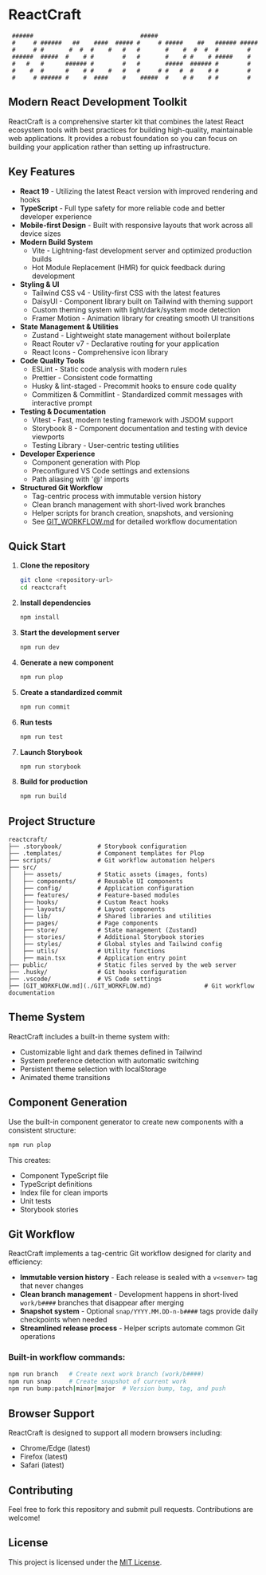 # ReactCraft

```
 ######                              #####
 #     # ######   ##    ####  ##### #     # #####    ##   ###### #####
 #     # #       #  #  #    #   #   #       #    #  #  #  #        #
 ######  #####  #    # #        #   #       #    # #    # #####    #
 #   #   #      ###### #        #   #       #####  ###### #        #
 #    #  #      #    # #    #   #   #     # #   #  #    # #        #
 #     # ###### #    #  ####    #    #####  #    # #    # #        #

```

## Modern React Development Toolkit

ReactCraft is a comprehensive starter kit that combines the latest React ecosystem tools with best practices for building high-quality, maintainable web applications. It provides a robust foundation so you can focus on building your application rather than setting up infrastructure.

## Key Features

- **React 19** - Utilizing the latest React version with improved rendering and hooks
- **TypeScript** - Full type safety for more reliable code and better developer experience
- **Mobile-first Design** - Built with responsive layouts that work across all device sizes
- **Modern Build System**
  - Vite - Lightning-fast development server and optimized production builds
  - Hot Module Replacement (HMR) for quick feedback during development
- **Styling & UI**
  - Tailwind CSS v4 - Utility-first CSS with the latest features
  - DaisyUI - Component library built on Tailwind with theming support
  - Custom theming system with light/dark/system mode detection
  - Framer Motion - Animation library for creating smooth UI transitions
- **State Management & Utilities**
  - Zustand - Lightweight state management without boilerplate
  - React Router v7 - Declarative routing for your application
  - React Icons - Comprehensive icon library
- **Code Quality Tools**
  - ESLint - Static code analysis with modern rules
  - Prettier - Consistent code formatting
  - Husky & lint-staged - Precommit hooks to ensure code quality
  - Commitizen & Commitlint - Standardized commit messages with interactive prompt
- **Testing & Documentation**
  - Vitest - Fast, modern testing framework with JSDOM support
  - Storybook 8 - Component documentation and testing with device viewports
  - Testing Library - User-centric testing utilities
- **Developer Experience**
  - Component generation with Plop
  - Preconfigured VS Code settings and extensions
  - Path aliasing with '@' imports
- **Structured Git Workflow**
  - Tag-centric process with immutable version history
  - Clean branch management with short-lived work branches
  - Helper scripts for branch creation, snapshots, and versioning
  - See [GIT_WORKFLOW.md](./GIT_WORKFLOW.md) for detailed workflow documentation

## Quick Start

1. **Clone the repository**

   ```bash
   git clone <repository-url>
   cd reactcraft
   ```

2. **Install dependencies**

   ```bash
   npm install
   ```

3. **Start the development server**

   ```bash
   npm run dev
   ```

4. **Generate a new component**

   ```bash
   npm run plop
   ```

5. **Create a standardized commit**

   ```bash
   npm run commit
   ```

6. **Run tests**

   ```bash
   npm run test
   ```

7. **Launch Storybook**

   ```bash
   npm run storybook
   ```

8. **Build for production**

   ```bash
   npm run build
   ```

## Project Structure

```
reactcraft/
├── .storybook/          # Storybook configuration
├── .templates/          # Component templates for Plop
├── scripts/             # Git workflow automation helpers
├── src/
│   ├── assets/          # Static assets (images, fonts)
│   ├── components/      # Reusable UI components
│   ├── config/          # Application configuration
│   ├── features/        # Feature-based modules
│   ├── hooks/           # Custom React hooks
│   ├── layouts/         # Layout components
│   ├── lib/             # Shared libraries and utilities
│   ├── pages/           # Page components
│   ├── store/           # State management (Zustand)
│   ├── stories/         # Additional Storybook stories
│   ├── styles/          # Global styles and Tailwind config
│   ├── utils/           # Utility functions
│   ├── main.tsx         # Application entry point
├── public/              # Static files served by the web server
├── .husky/              # Git hooks configuration
├── .vscode/             # VS Code settings
├── [GIT_WORKFLOW.md](./GIT_WORKFLOW.md)               # Git workflow documentation
```

## Theme System

ReactCraft includes a built-in theme system with:

- Customizable light and dark themes defined in Tailwind
- System preference detection with automatic switching
- Persistent theme selection with localStorage
- Animated theme transitions

## Component Generation

Use the built-in component generator to create new components with a consistent structure:

```bash
npm run plop
```

This creates:

- Component TypeScript file
- TypeScript definitions
- Index file for clean imports
- Unit tests
- Storybook stories

## Git Workflow

ReactCraft implements a tag-centric Git workflow designed for clarity and efficiency:

- **Immutable version history** - Each release is sealed with a `v<semver>` tag that never changes
- **Clean branch management** - Development happens in short-lived `work/b####` branches that disappear after merging
- **Snapshot system** - Optional `snap/YYYY.MM.DD-n-b####` tags provide daily checkpoints when needed
- **Streamlined release process** - Helper scripts automate common Git operations

### Built-in workflow commands:

```bash
npm run branch   # Create next work branch (work/b####)
npm run snap     # Create snapshot of current work
npm run bump:patch|minor|major  # Version bump, tag, and push
```

## Browser Support

ReactCraft is designed to support all modern browsers including:

- Chrome/Edge (latest)
- Firefox (latest)
- Safari (latest)

## Contributing

Feel free to fork this repository and submit pull requests. Contributions are welcome!

## License

This project is licensed under the [MIT License](LICENSE).
